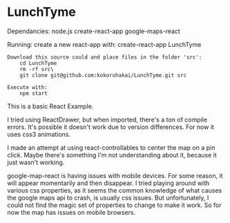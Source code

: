 # LunchTyme

Dependancies:
	node.js
	create-react-app
	google-maps-react

Running:
	create a new react-app with:
		create-react-app LunchTyme

	Download this source could and place files in the folder 'src':
		cd LunchTyme
		rm -rf src\
		git clone git@github.com:kokorohakai/LunchTyme.git src

	Execute with:
		npm start



This is a basic React Example.


I tried using ReactDrawer, but when imported, there's a ton of 
compile errors. It's possible it doesn't work due to version
differences. For now it uses css3 animations.


I made an attempt at using react-controllables to center the map 
on a pin click. Maybe there's something I'm not understanding about 
it, because it just wasn't working.


google-map-react is having issues with mobile devices. For some reason, 
it will appear momentarily and then disappear. I tried playing around
with various css properties, as it seems the common knowledge of what
causes the google maps api to crash, is usually css issues. But 
unfortunately, I could not find the magic set of properties to change
to make it work. So for now the map has issues on mobile browsers.